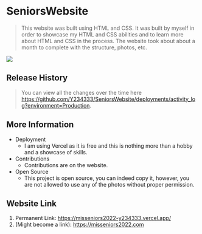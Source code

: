 # SeniorsWebsite
> This website was built using HTML and CSS. It was built by myself in order to showcase my HTML and CSS abilities and to learn more about HTML and CSS in the process. The website took about about a month to complete with the structure, photos, etc.

![](https://lh3.googleusercontent.com/LylNsfPWiDJmD3RJgVIjJWWW41kDXFVPn6RT05O9g63v6AlRrwvLpxeQpYBmWaqHbWQSTiqvmtP29ZoEr8ZPcJ_Cvo4-wWRuvhMwDqqU_TfZ-0J_QdktxvfMLQR5i9GhufJaTuaz6hEQLtbl)

## Release History

> You can view all the changes over the time here https://github.com/Y234333/SeniorsWebsite/deployments/activity_log?environment=Production. 

## More Information

* Deployment
    * I am using Vercel as it is free and this is nothing more than a hobby and a showcase of skills.
* Contributions
    * Contributions are on the website.
* Open Source
    * This project is open source, you can indeed copy it, however, you are not allowed to use any of the photos without proper permission.

## Website Link

1. Permanent Link: https://misseniors2022-y234333.vercel.app/
2. (Might become a link): https://misseniors2022.com

